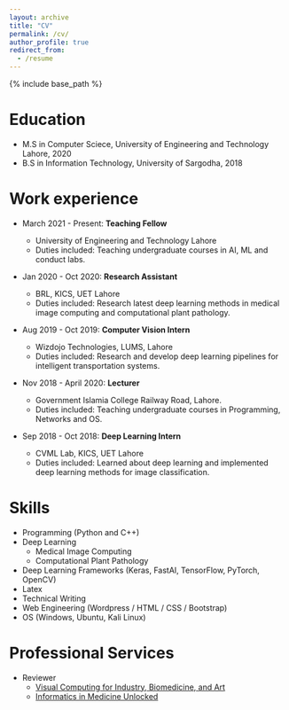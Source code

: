 ```yaml
---
layout: archive
title: "CV"
permalink: /cv/
author_profile: true
redirect_from:
  - /resume
---
```


{% include base_path %}

Education
======
* M.S in Computer Sciece, University of Engineering and Technology Lahore, 2020
* B.S in Information Technology, University of Sargodha, 2018

Work experience
======
* March 2021 - Present: **Teaching Fellow**
  * University of Engineering and Technology Lahore
  * Duties included: Teaching undergraduate courses in AI, ML and conduct labs.

* Jan 2020 - Oct 2020: **Research Assistant**
  * BRL, KICS, UET Lahore
  * Duties included: Research latest deep learning methods in medical image computing and computational plant pathology. 

* Aug 2019 - Oct 2019: **Computer Vision Intern**
  * Wizdojo Technologies, LUMS, Lahore
  * Duties included: Research and develop deep learning pipelines for intelligent transportation systems.

* Nov 2018 - April 2020: **Lecturer**
  * Government Islamia College Railway Road, Lahore.
  * Duties included: Teaching undergraduate courses in Programming, Networks and OS.
  
* Sep 2018 - Oct 2018: **Deep Learning Intern**
  * CVML Lab, KICS, UET Lahore
  * Duties included: Learned about deep learning and implemented deep learning methods for image classification.

Skills
======
* Programming (Python and C++)
* Deep Learning
  * Medical Image Computing
  * Computational Plant Pathology
* Deep Learning Frameworks (Keras, FastAI, TensorFlow, PyTorch, OpenCV)
* Latex
* Technical Writing
* Web Engineering (Wordpress / HTML / CSS / Bootstrap)
* OS (Windows, Ubuntu, Kali Linux)
  
Professional Services
======
* Reviewer
  * [Visual Computing for Industry, Biomedicine, and Art](https://vciba.springeropen.com/)
  * [Informatics in Medicine Unlocked](https://www.journals.elsevier.com/informatics-in-medicine-unlocked)

